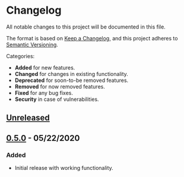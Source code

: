 # Changelog
All notable changes to this project will be documented in this file.

The format is based on [Keep a Changelog](https://keepachangelog.com/en/1.0.0/),
and this project adheres to [Semantic Versioning](https://semver.org/spec/v2.0.0.html).

Categories:
- **Added** for new features.
- **Changed** for changes in existing functionality.
- **Deprecated** for soon-to-be removed features.
- **Removed** for now removed features.
- **Fixed** for any bug fixes.
- **Security** in case of vulnerabilities.

## [Unreleased]

## [0.5.0] - 05/22/2020
### Added
- Initial release with working functionality.


[Unreleased]: https://github.com/DontShaveTheYak/sebs/compare/v0.5.0...develop
[0.5.0]: https://github.com/DontShaveTheYak/sebs/releases/tag/v0.5.0
